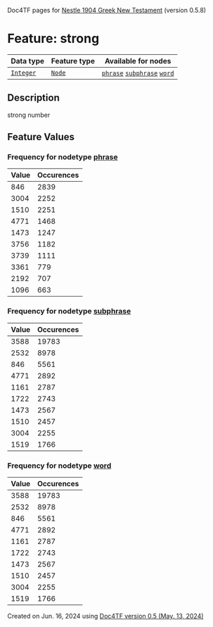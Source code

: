 Doc4TF pages for [Nestle 1904 Greek New Testament](https://github.com/saulocantanhede/tfgreek2/tree/main/tf) (version 0.5.8)
# Feature: strong
Data type|Feature type|Available for nodes
---|---|---
[`Integer`](featuresbydatatype.md#integer)|[`Node`](featuresbytype.md#node)| [`phrase`](featuresbynodetype.md#phrase)  [`subphrase`](featuresbynodetype.md#subphrase)  [`word`](featuresbynodetype.md#word) 
## Description
strong number
## Feature Values
### Frequency for nodetype [phrase](featuresbynodetype.md#phrase)
Value|Occurences
---|---
846|2839
3004|2252
1510|2251
4771|1468
1473|1247
3756|1182
3739|1111
3361|779
2192|707
1096|663
### Frequency for nodetype [subphrase](featuresbynodetype.md#subphrase)
Value|Occurences
---|---
3588|19783
2532|8978
846|5561
4771|2892
1161|2787
1722|2743
1473|2567
1510|2457
3004|2255
1519|1766
### Frequency for nodetype [word](featuresbynodetype.md#word)
Value|Occurences
---|---
3588|19783
2532|8978
846|5561
4771|2892
1161|2787
1722|2743
1473|2567
1510|2457
3004|2255
1519|1766
 

Created on Jun. 16, 2024 using [Doc4TF version 0.5 (May. 13, 2024)](https://github.com/tonyjurg/Doc4TF/blob/main/CreateFeatureDoc.ipynb) 